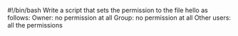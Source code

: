 #!/bin/bash
Write a script that  sets the permission to the file hello as follows: Owner: no permission at all Group: no permission at all Other users: all the permissions

